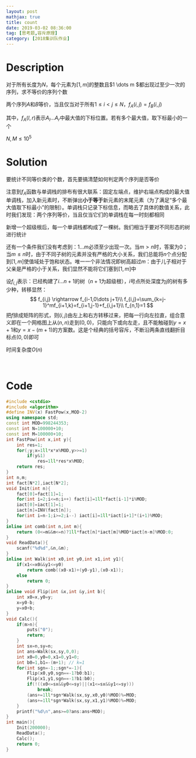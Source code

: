 ```yaml
---
layout: post
mathjax: true
title: count
date: 2019-03-02 08:36:00
tag: [思考题,容斥原理]
category: [2018集训队作业]
---
```

# Description

对于所有长度为$N$，每个元素为$[1,m]$的整数且$1 \dots m $都出现过至少一次的序列，求不等价的序列个数

两个序列$A$和$B$等价，当且仅当对于所有$1 \le i < j \le N$，$f_A(i,j)=f_B(i,j)$

其中，$f_A(l,r)$表示$A_l \dots A_r$中最大值的下标位置。若有多个最大值，取下标最小的一个

$N,M \le 10^5$




<!-- more -->
# Solution

要统计不同等价类的个数，首先要搞清楚如何判定两个序列是否等价

注意到$f_A$函数与单调栈的排布有很大联系：固定左端点，维护右端点构成的最大值单调栈，加入新元素时，不断弹出**小于等于**新元素的末尾元素（为了满足“多个最大值取下标最小”的限制）。单调栈只记录下标信息，而略去了具体的数值关系，此时我们发现：两个序列等价，当且仅当它们的单调栈在每一时刻都相同

新增一个超级根后，每一个单调栈都构成了一棵树。我们相当于要对不同形态的树进行统计

还有一个条件我们没有考虑到：$1 \dots m$必须至少出现一次。当$m > n$时，答案为$0$；当$m \le n$时，由于不同子树的元素并没有严格的大小关系，我们总能将$n$个点分配到$[1,m]$使值域处于饱和状态。唯一一个非法情况即树高超过$m$：由于儿子相对于父亲是严格的小于关系，我们显然不能将它们塞到$[1,m]$中

设$f_{i,j}$表示：已经构建了$i \dots n+1$的树（$n+1$为超级根），$i$号点所处深度为$j$的树有多少种，转移显然：
$$
f_{i,j} \rightarrow f_{i-1,0\dots j+1}\\
f_{i,j}=\sum_{k=j-1}^mf_{i+1,k}=f_{i+1,j-1}+f_{i,j+1}\\
f_{n,1}=1
$$
把$f$排成矩阵的形式，则$(i,j)$由左上和右方转移过来，把每一行向左拉直，组合意义即在一个网格图上从$(n,n)$走到$(0,0)$，只能向下或向左走，且不能触碰到$y=x+1$和$y=x-(m+1)$的方案数。这是个经典的括号容斥，不断沿两条直线翻折目标点$(0,0)$即可

时间复杂度$O(n)$

　　

# Code

```c++
#include <cstdio>
#include <algorithm>
#define INV(x) FastPow(x,MOD-2)
using namespace std;
const int MOD=998244353;
const int N=100000+10;
const int M=100000+10;
int FastPow(int x,int y){
	int res=1;
	for(;y;x=1ll*x*x%MOD,y>>=1)
		if(y&1)
			res=1ll*res*x%MOD;
	return res;
}
int n,m;
int fact[N*2],iact[N*2];
void Init(int n){
	fact[0]=fact[1]=1;
	for(int i=2;i<=n;i++) fact[i]=1ll*fact[i-1]*i%MOD;
	iact[0]=iact[1]=1;
	iact[n]=INV(fact[n]);
	for(int i=n-1;i>=2;i--) iact[i]=1ll*iact[i+1]*(i+1)%MOD;
}
inline int comb(int n,int m){
	return (0<=m&&m<=n)?1ll*fact[n]*iact[m]%MOD*iact[n-m]%MOD:0;
}
void ReadData(){
	scanf("%d%d",&n,&m);
}
inline int Walk(int x0,int y0,int x1,int y1){
	if(x1<=x0&&y1<=y0)
		return comb((x0-x1)+(y0-y1),(x0-x1));
	else
		return 0;
}
inline void Flip(int &x,int &y,int b){
	int x0=x,y0=y;
	x=y0-b;
	y=x0+b;
}
void Calc(){
	if(m>n){
		puts("0");
		return;
	}
	int sx=n,sy=n;
	int ans=Walk(sx,sy,0,0);
	int x0=0,y0=0,x1=0,y1=0;
	int b0=1,b1=-(m+1); // k=1
	for(int sgn=-1;;sgn*=-1){
		Flip(x0,y0,sgn==-1?b0:b1);
		Flip(x1,y1,sgn==-1?b1:b0);
		if(!((x0<=sx&&y0<=sy)||(x1<=sx&&y1<=sy)))
			break;
		(ans+=1ll*sgn*Walk(sx,sy,x0,y0)%MOD)%=MOD;
		(ans+=1ll*sgn*Walk(sx,sy,x1,y1)%MOD)%=MOD;
	}
	printf("%d\n",ans>=0?ans:ans+MOD);
}
int main(){
	Init(200000);
	ReadData();
	Calc();
	return 0;
}
```

